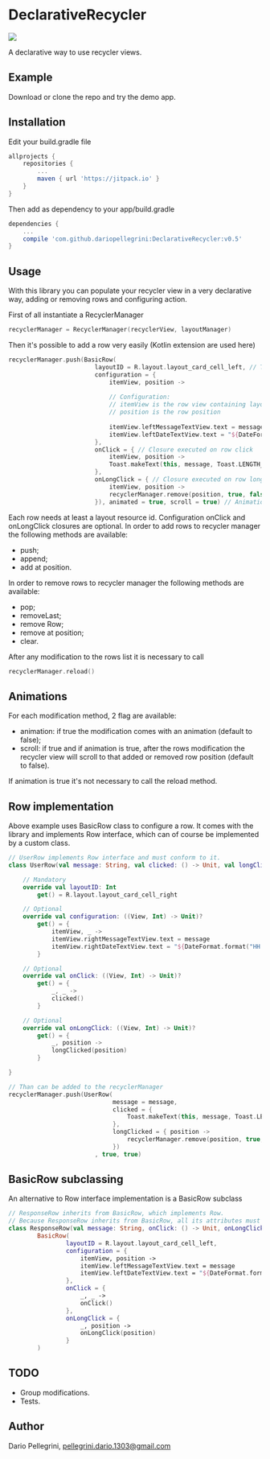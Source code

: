 # DeclarativeRecycler

[![](https://jitpack.io/v/dariopellegrini/DeclarativeRecycler.svg)](https://jitpack.io/#dariopellegrini/DeclarativeRecycler)

A declarative way to use recycler views.

## Example

Download or clone the repo and try the demo app.

## Installation

Edit your build.gradle file
``` groovy
allprojects {
    repositories {
        ...
        maven { url 'https://jitpack.io' }
    }
}
```
Then add as dependency to your app/build.gradle
``` groovy
dependencies {
    ...
    compile 'com.github.dariopellegrini:DeclarativeRecycler:v0.5'
}
```

## Usage

With this library you can populate your recycler view in a very declarative way, adding or removing rows and configuring action.

First of all instantiate a RecyclerManager

``` kotlin
recyclerManager = RecyclerManager(recyclerView, layoutManager)
```

Then it's possible to add a row very easily (Kotlin extension are used here)

``` kotlin
recyclerManager.push(BasicRow(
                        layoutID = R.layout.layout_card_cell_left, // The layout resource of the row
                        configuration = {
                            itemView, position ->
                            
                            // Configuration:
                            // itemView is the row view containing layout elements
                            // position is the row position
                            
                            itemView.leftMessageTextView.text = message
                            itemView.leftDateTextView.text = "${DateFormat.format("HH:mm:ss", Date())}"
                        },
                        onClick = { // Closure executed on row click
                            itemView, position ->
                            Toast.makeText(this, message, Toast.LENGTH_LONG).show()
                        },
                        onLongClick = { // Closure executed on row long click
                            itemView, position ->
                            recyclerManager.remove(position, true, false)
                        }), animated = true, scroll = true) // Animations
```

Each row needs at least a layout resource id. Configuration onClick and onLongClick closures are optional.
In order to add rows to recycler manager the following methods are available:
- push;
- append;
- add at position.

In order to remove rows to recycler manager the following methods are available:
- pop;
- removeLast;
- remove Row;
- remove at position;
- clear.

After any modification to the rows list it is necessary to call
``` kotlin
recyclerManager.reload()
```

## Animations
For each modification method, 2 flag are available:
- animation: if true the modification comes with an animation (default to false);
- scroll: if true and if animation is true, after the rows modification the recycler view will scroll to that added or removed row position (default to false).

If animation is true it's not necessary to call the reload method.

## Row implementation
Above example uses BasicRow class to configure a row. It comes with the library and implements Row interface, which can of course be implemented by a custom class.

``` kotlin
// UserRow implements Row interface and must conform to it.
class UserRow(val message: String, val clicked: () -> Unit, val longClicked: (Int) -> Unit): Row {

    // Mandatory
    override val layoutID: Int
        get() = R.layout.layout_card_cell_right

    // Optional
    override val configuration: ((View, Int) -> Unit)?
        get() = {
            itemView, _ ->
            itemView.rightMessageTextView.text = message
            itemView.rightDateTextView.text = "${DateFormat.format("HH:mm:ss", Date())}"
        }

    // Optional
    override val onClick: ((View, Int) -> Unit)?
        get() = {
            _, _ ->
            clicked()
        }

    // Optional
    override val onLongClick: ((View, Int) -> Unit)?
        get() = {
            _, position ->
            longClicked(position)
        }

}

// Than can be added to the recyclerManager
recyclerManager.push(UserRow(
                             message = message,
                             clicked = {
                                 Toast.makeText(this, message, Toast.LENGTH_LONG).show()
                             },
                             longClicked = { position ->
                                 recyclerManager.remove(position, true, false)
                             })
                        , true, true)
```

## BasicRow subclassing
An alternative to Row interface implementation is a BasicRow subclass

``` kotlin
// ResponseRow inherits from BasicRow, which implements Row.
// Because ResponseRow inherits from BasicRow, all its attributes must be passed to BasicRow contructor.
class ResponseRow(val message: String, onClick: () -> Unit, onLongClick: (Int) -> Unit):
        BasicRow(
                layoutID = R.layout.layout_card_cell_left,
                configuration = {
                    itemView, position ->
                    itemView.leftMessageTextView.text = message
                    itemView.leftDateTextView.text = "${DateFormat.format("HH:mm:ss", Date())}"
                },
                onClick = {
                    _, _ ->
                    onClick()
                },
                onLongClick = {
                    _, position ->
                    onLongClick(position)
                }
        )
```

## TODO

- Group modifications.
- Tests.

## Author

Dario Pellegrini, pellegrini.dario.1303@gmail.com
